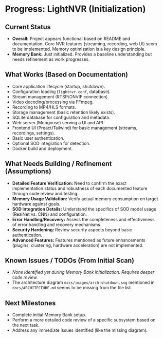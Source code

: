 # Progress: LightNVR (Initialization)

## Current Status

- **Overall:** Project appears functional based on README and documentation. Core NVR features (streaming, recording, web UI) seem to be implemented. Memory optimization is a key design principle.
- **Memory Bank:** Just initialized. Provides a baseline understanding but needs refinement as work progresses.

## What Works (Based on Documentation)

- Core application lifecycle (startup, shutdown).
- Configuration loading (`lightnvr.conf`, database).
- Stream management (RTSP/ONVIF connection).
- Video decoding/processing via FFmpeg.
- Recording to MP4/HLS formats.
- Storage management (basic retention likely exists).
- SQLite database for configuration and metadata.
- Web server (Mongoose) serving a UI and API.
- Frontend UI (Preact/Tailwind) for basic management (streams, recordings, settings).
- Basic user authentication.
- Optional SOD integration for detection.
- Docker build and deployment.

## What Needs Building / Refinement (Assumptions)

- **Detailed Feature Verification:** Need to confirm the exact implementation status and robustness of each documented feature through code review and testing.
- **Memory Usage Validation:** Verify actual memory consumption on target hardware against goals.
- **SOD Integration Details:** Understand the specifics of SOD model usage (RealNet vs. CNN) and configuration.
- **Error Handling/Recovery:** Assess the completeness and effectiveness of error handling and recovery mechanisms.
- **Security Hardening:** Review security aspects beyond basic authentication.
- **Advanced Features:** Features mentioned as future enhancements (plugins, clustering, hardware acceleration) are not implemented.

## Known Issues / TODOs (From Initial Scan)

- *None identified yet during Memory Bank initialization. Requires deeper code review.*
- The architecture diagram `docs/images/arch-shutdown.svg` mentioned in `docs/ARCHITECTURE.md` seems to be missing from the file list.

## Next Milestones

- Complete initial Memory Bank setup.
- Perform a more detailed code review of a specific subsystem based on the next task.
- Address any immediate issues identified (like the missing diagram).
